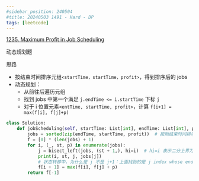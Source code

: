```yaml
---
#sidebar_position: 240504
#title: 20240503 1491 - Hard - DP
tags: [leetcode]
---
```


[1235. Maximum Profit in Job Scheduling](https://leetcode.cn/problems/maximum-profit-in-job-scheduling/)

动态规划题

思路

- 按结束时间排序元组`<startTime，startTime，profit>`，得到排序后的 jobs
- 动态规划：
  - 从前往后遍历元组
  - 找到 jobs 中第一个满足 `j.endTime <= i.startTime` 下标 `j`
  - 对于 i 位置元素`<entTime, startTime, profit>`，计算 `f[i+1] = max(f[i], f[j]+p)`

```python
class Solution:
    def jobScheduling(self, startTime: List[int], endTime: List[int], profit: List[int]) -> int:
        jobs = sorted(zip(endTime, startTime, profit))  # 按照结束时间排序
        f = [0] * (len(jobs) + 1)
        for i, (_, st, p) in enumerate(jobs):
            j = bisect_left(jobs, (st + 1,), hi=i)  # hi=i 表示二分上界为 i（默认为 n）
            print(i, st, j, jobs[j])
            # 状态转移中，为什么是 j 不是 j+1：上面找到的是 j index whose endTime < startTime of i + 1，也即 j.endTime <= i.startTime
            f[i + 1] = max(f[i], f[j] + p)
        return f[-1]
```

